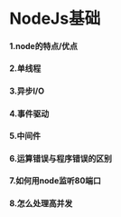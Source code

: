 # NodeJs基础
#### 1.node的特点/优点
#### 2.单线程
#### 3.异步I/O
#### 4.事件驱动
#### 5.中间件
#### 6.运算错误与程序错误的区别
#### 7.如何用node监听80端口
#### 8.怎么处理高并发